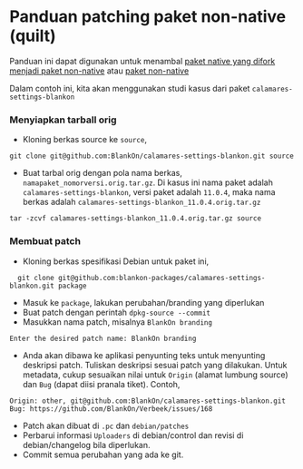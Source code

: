 # Panduan patching paket non-native (quilt)

Panduan ini dapat digunakan untuk menambal [paket native yang difork menjadi paket non-native](https://github.com/BlankOn/wiki/blob/master/TimPengembang/Pemaket/JenisPaket.md#2-paket-native-dengan-modifikasi) atau [paket non-native](https://github.com/BlankOn/wiki/blob/master/TimPengembang/Pemaket/JenisPaket.md#3-paket-non-native) 

Dalam contoh ini, kita akan menggunakan studi kasus dari paket `calamares-settings-blankon`

### Menyiapkan tarball orig

- Kloning berkas source ke `source`, 
```
git clone git@github.com:BlankOn/calamares-settings-blankon.git source
```
- Buat tarbal orig dengan pola nama berkas, `namapaket_nomorversi.orig.tar.gz`. Di kasus ini nama paket adalah `calamares-settings-blankon`, versi paket adalah `11.0.4`, maka nama berkas adalah `calamares-settings-blankon_11.0.4.orig.tar.gz`
```
tar -zcvf calamares-settings-blankon_11.0.4.orig.tar.gz source
```

### Membuat patch

- Kloning berkas spesifikasi Debian untuk paket ini,
```
  git clone git@github.com:blankon-packages/calamares-settings-blankon.git package
```
- Masuk ke `package`, lakukan perubahan/branding yang diperlukan
- Buat patch dengan perintah `dpkg-source --commit`
- Masukkan nama patch, misalnya `BlankOn branding`
```
Enter the desired patch name: BlankOn branding
```
- Anda akan dibawa ke aplikasi penyunting teks untuk menyunting deskripsi patch. Tuliskan deskripsi sesuai patch yang dilakukan. Untuk metadata, cukup sesuaikan nilai untuk `Origin` (alamat lumbung source) dan `Bug` (dapat diisi pranala tiket). Contoh,
```
Origin: other, git@github.com:BlankOn/calamares-settings-blankon.git
Bug: https://github.com/BlankOn/Verbeek/issues/168
```
- Patch akan dibuat di `.pc` dan `debian/patches`
- Perbarui informasi `Uploaders` di debian/control dan revisi di debian/changelog bila diperlukan.
- Commit semua perubahan yang ada ke git.



